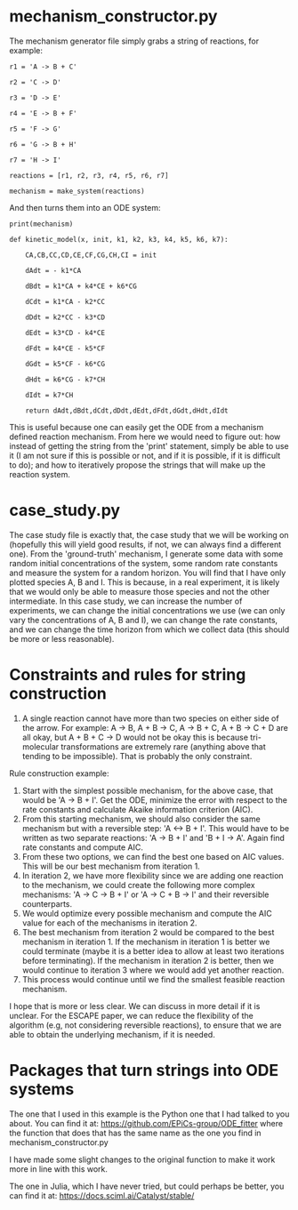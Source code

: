 # mechanism_constructor.py

The mechanism generator file simply grabs a string of reactions, for example: 

    r1 = 'A -> B + C'
    
    r2 = 'C -> D'
    
    r3 = 'D -> E'
    
    r4 = 'E -> B + F'
    
    r5 = 'F -> G'
    
    r6 = 'G -> B + H'
    
    r7 = 'H -> I'
    
    reactions = [r1, r2, r3, r4, r5, r6, r7]
    
    mechanism = make_system(reactions)

And then turns them into an ODE system:

    print(mechanism)

    def kinetic_model(x, init, k1, k2, k3, k4, k5, k6, k7):

        CA,CB,CC,CD,CE,CF,CG,CH,CI = init
        
        dAdt = - k1*CA
        
        dBdt = k1*CA + k4*CE + k6*CG
        
        dCdt = k1*CA - k2*CC
        
        dDdt = k2*CC - k3*CD
        
        dEdt = k3*CD - k4*CE
        
        dFdt = k4*CE - k5*CF
        
        dGdt = k5*CF - k6*CG
        
        dHdt = k6*CG - k7*CH
        
        dIdt = k7*CH
        
        return dAdt,dBdt,dCdt,dDdt,dEdt,dFdt,dGdt,dHdt,dIdt

This is useful because one can easily get the ODE from a mechanism defined reaction mechanism. From here we would need to figure out: how instead of getting the string from the 'print' statement, simply be able to use it (I am not sure if this is possible or not, and if it is possible, if it is difficult to do); and how to iteratively propose the strings that will make up the reaction system.

# case_study.py

The case study file is exactly that, the case study that we will be working on (hopefully this will yield good results, if not, we can always find a different one). From the 'ground-truth' mechanism, I generate some data with some random initial concentrations of the system, some random rate constants and measure the system for a random horizon. You will find that I have only plotted species A, B and I. This is because, in a real experiment, it is likely that we would only be able to measure those species and not the other intermediate. In this case study, we can increase the number of experiments, we can change the initial concentrations we use (we can only vary the concentrations of A, B and I), we can change the rate constants, and we can change the time horizon from which we collect data (this should be more or less reasonable).

# Constraints and rules for string construction

1. A single reaction cannot have more than two species on either side of the arrow. For example: A -> B, A + B -> C, A -> B + C, A + B -> C + D are all okay, but A + B + C -> D would not be okay this is because tri-molecular transformations are extremely rare (anything above that tending to be impossible). That is probably the only constraint.

Rule construction example:
1. Start with the simplest possible mechanism, for the above case, that would be 'A -> B + I'. Get the ODE, minimize the error with respect to the rate constants and calculate Akaike information criterion (AIC).
2. From this starting mechanism, we should also consider the same mechanism but with a reversible step: 'A <-> B + I'. This would have to be written as two separate reactions: 'A -> B + I' and 'B + I -> A'. Again find rate constants and compute AIC.
3. From these two options, we can find the best one based on AIC values. This will be our best mechanism from iteration 1.
4. In iteration 2, we have more flexibility since we are adding one reaction to the mechanism, we could create the following more complex mechanisms: 'A -> C -> B + I' or 'A -> C + B -> I' and their reversible counterparts.
5. We would optimize every possible mechanism and compute the AIC value for each of the mechanisms in iteration 2.
6. The best mechanism from iteration 2 would be compared to the best mechanism in iteration 1. If the mechanism in iteration 1 is better we could terminate (maybe it is a better idea to allow at least two iterations before terminating). If the mechanism in iteration 2 is better, then we would continue to iteration 3 where we would add yet another reaction.
7. This process would continue until we find the smallest feasible reaction mechanism.

I hope that is more or less clear. We can discuss in more detail if it is unclear. For the ESCAPE paper, we can reduce the flexibility of the algorithm (e.g, not considering reversible reactions), to ensure that we are able to obtain the underlying mechanism, if it is needed.

# Packages that turn strings into ODE systems

The one that I used in this example is the Python one that I had talked to you about. You can find it at: https://github.com/EPiCs-group/ODE_fitter where the function that does that has the same name as the one you find in mechanism_constructor.py

I have made some slight changes to the original function to make it work more in line with this work.

The one in Julia, which I have never tried, but could perhaps be better, you can find it at: https://docs.sciml.ai/Catalyst/stable/
